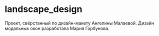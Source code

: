 # landscape_design
Проект, свёрстанный по дизайн-макету Ангелины Малаевой. Дизайн модальных окон разработала Мария Горбунова.